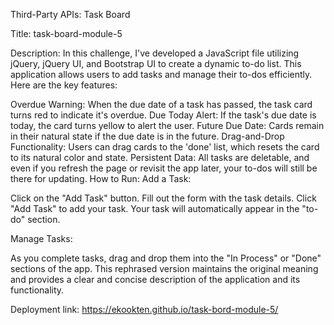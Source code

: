 Third-Party APIs: Task Board

Title: task-board-module-5

Description:
In this challenge, I've developed a JavaScript file utilizing jQuery, jQuery UI, and Bootstrap UI to create a dynamic to-do list. This application allows users to add tasks and manage their to-dos efficiently. Here are the key features:

Overdue Warning: When the due date of a task has passed, the task card turns red to indicate it's overdue.
Due Today Alert: If the task's due date is today, the card turns yellow to alert the user.
Future Due Date: Cards remain in their natural state if the due date is in the future.
Drag-and-Drop Functionality: Users can drag cards to the 'done' list, which resets the card to its natural color and state.
Persistent Data: All tasks are deletable, and even if you refresh the page or revisit the app later, your to-dos will still be there for updating.
How to Run:
Add a Task:

Click on the "Add Task" button.
Fill out the form with the task details.
Click "Add Task" to add your task.
Your task will automatically appear in the "to-do" section.

Manage Tasks:

As you complete tasks, drag and drop them into the "In Process" or "Done" sections of the app.
This rephrased version maintains the original meaning and provides a clear and concise description of the application and its functionality.

Deployment link: https://ekookten.github.io/task-bord-module-5/
